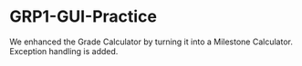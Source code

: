 # GRP1-GUI-Practice
We enhanced the Grade Calculator by turning it into a Milestone Calculator. Exception handling is added.
